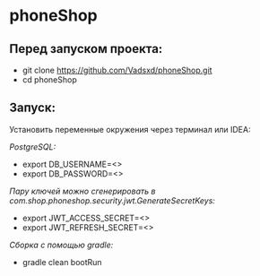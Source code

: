 # phoneShop
## Перед запуском проекта:

+ git clone https://github.com/Vadsxd/phoneShop.git
+ cd phoneShop
  
## Запуск:

Установить переменные окружения через терминал или IDEA:

*PostgreSQL:*
+ export DB_USERNAME=<>
+ export DB_PASSWORD=<>

*Пару ключей можно сгенерировать в com.shop.phoneshop.security.jwt.GenerateSecretKeys:*
+ export JWT_ACCESS_SECRET=<>
+ export JWT_REFRESH_SECRET=<>

*Сборка с помощью gradle:*
+ gradle clean bootRun
